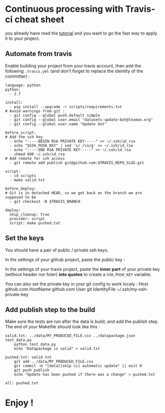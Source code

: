 # Continuous processing with Travis-ci cheat sheet

you already have read the [tutorial](README.md) and you want to go the fast way to apply it to your project.


## Automate from travis
Enable building your project from your travis account, then add the following ``.travis.yml`` (and 
don't forget to replace the identity of the committer) :

    language: python
    python:
      - 2.7

    install:
      - pip install --upgrade -r scripts/requirements.txt
    # Avoid warnings from git :
      - git config --global push.default simple
      - git config --global user.email "datasets-update-bot@lexman.org"
      - git config --global user.name "Update bot"

    before_script:
    # Add the ssh key
      - echo "-----BEGIN RSA PRIVATE KEY-----" >> ~/.ssh/id_rsa
      - echo "$SSH_PUSH_KEY" | sed 's/ /\n/g' >> ~/.ssh/id_rsa
      - echo "-----END RSA PRIVATE KEY-----" >> ~/.ssh/id_rsa
      - chmod 600 ~/.ssh/id_rsa
    # Add remote for ssh access
      - git remote add publish git@github.com:$TRAVIS_REPO_SLUG.git

    script:
      - cd scripts
      - make valid.txt

    before_deploy:
    # Git is in detached HEAD, so we get back on the branch we are supposed to be
      - git checkout -B $TRAVIS_BRANCH

    deploy:
      skip_cleanup: true
      provider: script
      script: make pushed.txt

## Set the keys
You should have a pair of public / private ssh keys.

In the settings of your github project, paste the public key :

In the settings of your travis project, paste the **inner part** of your private key (without header nor foter) **into quotes** to create
a ``SSH_PUSH_KEY`` variable.

You can also set the private key in your git config to work localy  :
    Host github.com
        HostName github.com
        User git
        IdentityFile ~/.ssh/my-ssh-private-key


## Add publish step to the build
Make sure the tests are run after the data is build, and add the publish step. The end of your Makefile should look like this :

    valid.txt: ../data/MY_PRODUCED_FILE.csv ../datapackage.json test_data.py
        python test_data.py
        echo "Datapackage is valid" > valid.txt

    pushed.txt: valid.txt
        git add ../data/MY_PRODUCED_FILE.csv
        git commit -m "[data][skip ci] automatic update" || exit 0
        git push publish
        echo "Update has been pushed if there was a change" > pushed.txt

    all: pushed.txt

# Enjoy !